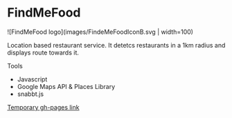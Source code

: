 # FindMeFood

![FindMeFood logo](images/FindeMeFoodIconB.svg | width=100)

Location based restaurant service. It detetcs restaurants in a 1km radius and displays  route towards it.

Tools
- Javascript
- Google Maps API & Places Library
- snabbt.js

[Temporary gh-pages link](https://eduaguilar96.github.io/FindMeFoodWeb/)
